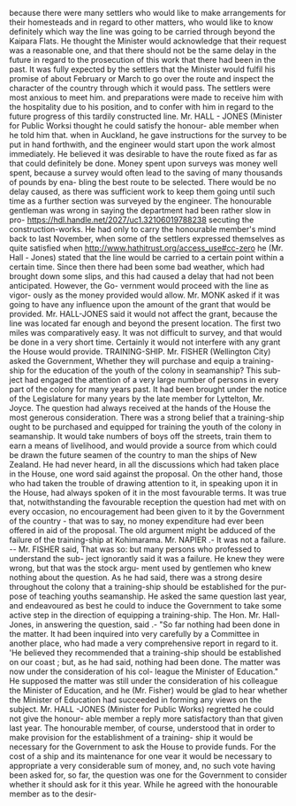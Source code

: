 because there were many settlers who would like to make arrangements for their homesteads and in regard to other matters, who would like to know definitely which way the line was going to be carried through beyond the Kaipara Flats. He thought the Minister would acknowledge that their request was a reasonable one, and that there should not be the same delay in the future in regard to the prosecution of this work that there had been in the past. It was fully expected by the settlers that the Minister would fulfil his promise of about February or March to go over the route and inspect the character of the country through which it would pass. The settlers were most anxious to meet him. and preparations were made to receive him with the hospitality due to his position, and to confer with him in regard to the future progress of this tardily constructed line. Mr. HALL - JONES (Minister for Public Worksi thought he could satisfy the honour- able member when he told him that. when in Auckland, he gave instructions for the survey to be put in hand forthwith, and the engineer would start upon the work almost immediately. He believed it was desirable to have the route fixed as far as that could definitely be done. Money spent upon surveys was money well spent, because a survey would often lead to the saving of many thousands of pounds by ena- bling the best route to be selected. There would be no delay caused, as there was sufficient work to keep them going until such time as a further section was surveyed by the engineer. The honourable gentleman was wrong in saying the department had been rather slow in pro- https://hdl.handle.net/2027/uc1.32106019788238 secuting the construction-works. He had only to carry the honourable member's mind back to last November, when some of the settlers expressed themselves as quite satisfied when http://www.hathitrust.org/access_use#cc-zero he (Mr. Hall - Jones) stated that the line would be carried to a certain point within a certain time. Since then there had been some bad weather, which had brought down some slips, and this had caused a delay that had not been anticipated. However, the Go- vernment would proceed with the line as vigor- ously as the money provided would allow. Mr. MONK asked if it was going to have any influence upon the amount of the grant that would be provided. Mr. HALL-JONES said it would not affect the grant, because the line was located far enough and beyond the present location. The first two miles was comparatively easy. It was not difficult to survey, and that would be done in a very short time. Certainly it would not interfere with any grant the House would provide. TRAINING-SHIP. Mr. FISHER (Wellington City) asked the Government, Whether they will purchase and equip a training-ship for the education of the youth of the colony in seamanship? This sub- ject had engaged the attention of a very large number of persons in every part of the colony for many years past. It had been brought under the notice of the Legislature for many years by the late member for Lyttelton, Mr. Joyce. The question had always received at the hands of the House the most generous consideration. There was a strong belief that a training-ship ought to be purchased and equipped for training the youth of the colony in seamanship. It would take numbers of boys off the streets, train them to earn a means of livelihood, and would provide a source from which could be drawn the future seamen of the country to man the ships of New Zealand. He had never heard, in all the discussions which had taken place in the House, one word said against the proposal. On the other hand, those who had taken the trouble of drawing attention to it, in speaking upon it in the House, had always spoken of it in the most favourable terms. It was true that, notwithstanding the favourable reception the question had met with on every occasion, no encouragement had been given to it by the Government of the country - that was to say, no money expenditure had ever been offered in aid of the proposal. The old argument might be adduced of the failure of the training-ship at Kohimarama. Mr. NAPIER .- It was not a failure. -- Mr. FISHER said, That was so: but many persons who professed to understand the sub- ject ignorantly said it was a failure. He knew they were wrong, but that was the stock argu- ment used by gentlemen who knew nothing about the question. As he had said, there was a strong desire throughout the colony that a training-ship should be established for the pur- pose of teaching youths seamanship. He asked the same question last year, and endeavoured as best he could to induce the Government to take some active step in the direction of equipping a training-ship. The Hon. Mr. Hall-Jones, in answering the question, said .- "So far nothing had been done in the matter. It had been inquired into very carefully by a Committee in another place, who had made a very comprehensive report in regard to it. 'He believed they recommended that a training-ship should be established on our coast ; but, as he had said, nothing had been done. The matter was now under the consideration of his col- league the Minister of Education." He supposed the matter was still under the consideration of his colleague the Minister of Education, and he (Mr. Fisher) would be glad to hear whether the Minister of Education had succeeded in forming any views on the subject. Mr. HALL -JONES (Minister for Public Works) regretted he could not give the honour- able member a reply more satisfactory than that given last year. The honourable member, of course, understood that in order to make provision for the establishment of a training- ship it would be necessary for the Government to ask the House to provide funds. For the cost of a ship and its maintenance for one vear it would be necessary to appropriate a very considerable sum of money, and, no such vote having been asked for, so far, the question was one for the Government to consider whether it should ask for it this year. While he agreed with the honourable member as to the desir- 